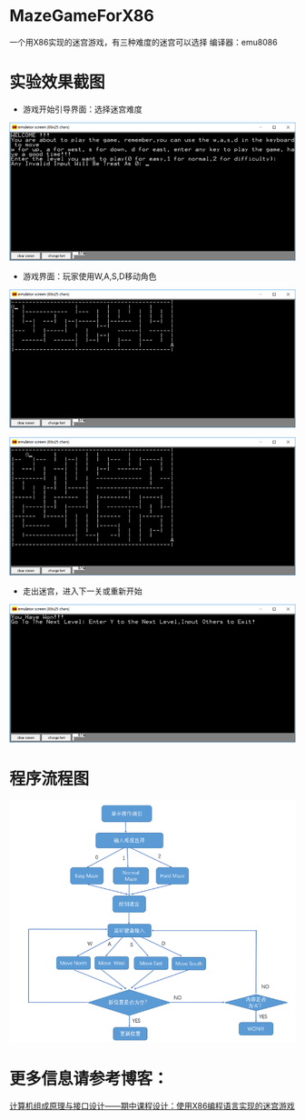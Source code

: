 # MazeGameForX86
一个用X86实现的迷宫游戏，有三种难度的迷宫可以选择
编译器：emu8086
# 实验效果截图

* 游戏开始引导界面：选择迷宫难度

![](https://raw.githubusercontent.com/LittleFish33/MazeGameForX86/master/image/MazeGame2.png)

* 游戏界面：玩家使用W,A,S,D移动角色

![](https://raw.githubusercontent.com/LittleFish33/MazeGameForX86/master/image/MazeGame3.png)

![](https://raw.githubusercontent.com/LittleFish33/MazeGameForX86/master/image/MazeGame5.png)

* 走出迷宫，进入下一关或重新开始

![](https://raw.githubusercontent.com/LittleFish33/MazeGameForX86/master/image/MazeGame4.png)

# 程序流程图

![](https://raw.githubusercontent.com/LittleFish33/MazeGameForX86/master/image/MazeGame1.png)

# 更多信息请参考博客：
[计算机组成原理与接口设计——期中课程设计：使用X86编程语言实现的迷宫游戏](https://littlefish33.cn/COD/MazeGame/)
